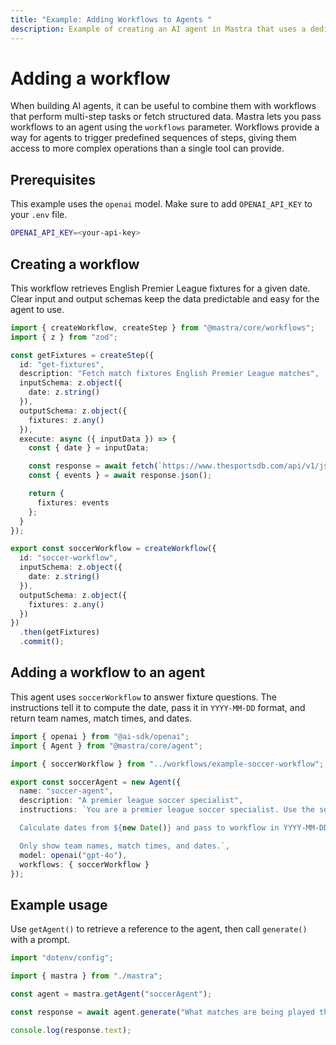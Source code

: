 ```yaml
---
title: "Example: Adding Workflows to Agents "
description: Example of creating an AI agent in Mastra that uses a dedicated workflow to provide soccer fixture information.
---
```


#  Adding a workflow

When building AI agents, it can be useful to combine them with workflows that perform multi-step tasks or fetch structured data. Mastra lets you pass workflows to an agent using the `workflows` parameter. Workflows provide a way for agents to trigger predefined sequences of steps, giving them access to more complex operations than a single tool can provide.

## Prerequisites

This example uses the `openai` model. Make sure to add `OPENAI_API_KEY` to your `.env` file.

```bash filename=".env" copy
OPENAI_API_KEY=<your-api-key>
```

## Creating a workflow

This workflow retrieves English Premier League fixtures for a given date. Clear input and output schemas keep the data predictable and easy for the agent to use.

```typescript filename="src/mastra/workflows/example-soccer-workflow.ts" showLineNumbers copy
import { createWorkflow, createStep } from "@mastra/core/workflows";
import { z } from "zod";

const getFixtures = createStep({
  id: "get-fixtures",
  description: "Fetch match fixtures English Premier League matches",
  inputSchema: z.object({
    date: z.string()
  }),
  outputSchema: z.object({
    fixtures: z.any()
  }),
  execute: async ({ inputData }) => {
    const { date } = inputData;

    const response = await fetch(`https://www.thesportsdb.com/api/v1/json/123/eventsday.php?d=${date}&l=English_Premier_League`);
    const { events } = await response.json();

    return {
      fixtures: events
    };
  }
});

export const soccerWorkflow = createWorkflow({
  id: "soccer-workflow",
  inputSchema: z.object({
    date: z.string()
  }),
  outputSchema: z.object({
    fixtures: z.any()
  })
})
  .then(getFixtures)
  .commit();
```


## Adding a workflow to an agent

This agent uses `soccerWorkflow` to answer fixture questions. The instructions tell it to compute the date, pass it in `YYYY-MM-DD` format, and return team names, match times, and dates.

```typescript filename="src/mastra/agents/example-soccer-agent.ts" showLineNumbers copy
import { openai } from "@ai-sdk/openai";
import { Agent } from "@mastra/core/agent";

import { soccerWorkflow } from "../workflows/example-soccer-workflow";

export const soccerAgent = new Agent({
  name: "soccer-agent",
  description: "A premier league soccer specialist",
  instructions: `You are a premier league soccer specialist. Use the soccerWorkflow to fetch match data.

  Calculate dates from ${new Date()} and pass to workflow in YYYY-MM-DD format.

  Only show team names, match times, and dates.`,
  model: openai("gpt-4o"),
  workflows: { soccerWorkflow }
});
```

## Example usage

Use `getAgent()` to retrieve a reference to the agent, then call `generate()` with a prompt.

```typescript filename="src/test-soccer-agent.ts" showLineNumbers copy
import "dotenv/config";

import { mastra } from "./mastra";

const agent = mastra.getAgent("soccerAgent");

const response = await agent.generate("What matches are being played this weekend?");

console.log(response.text);
```
